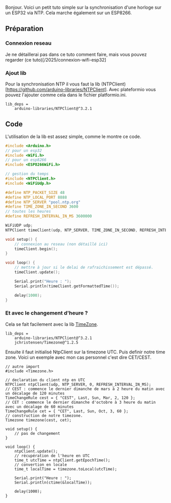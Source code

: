 Bonjour.
Voici un petit tuto simple sur la synchronisation d'une horloge sur un ESP32 via NTP. Cela marche également sur un ESP8266.

## Préparation

### Connexion reseau

Je ne détaillerai pas dans ce tuto comment faire, mais vous pouvez regarder (ce tuto)[/2025/connexion-wifi-esp32]

### Ajout lib

Pour la synchronisation NTP il vous faut la lib (NTPClient)[https://github.com/arduino-libraries/NTPClient]. 
Avec plateformio vous pouvez l'ajouter comme cela dans le fichier platformio.ini. 

~~~
lib_deps = 
	arduino-libraries/NTPClient@^3.2.1
~~~

## Code

L'utilisation de la lib est assez simple, comme le montre ce code.

~~~cpp
#include <Arduino.h>
// pour un esp32
#include <WiFi.h> 
// pour un esp8266
#include <ESP8266WiFi.h>

// gestion du temps
#include <NTPClient.h>
#include <WiFiUdp.h>

#define NTP_PACKET_SIZE 48
#define NTP_LOCAL_PORT 8888
#define NTP_SERVER "pool.ntp.org"
#define TIME_ZONE_IN_SECOND 3600
// toutes les heures
#define REFRESH_INTERVAL_IN_MS 3600000 

WiFiUDP udp;
NTPClient timeClient(udp, NTP_SERVER, TIME_ZONE_IN_SECOND, REFRESH_INTERVAL_IN_MS);

void setup() {
	// connexion au reseau (non détaillé ici)
	timeClient.begin();
}

void loop() {
	// mettre à jour si le delai de rafraichissement est dépassé.
	timeClient.update();

	Serial.print("Heure : ");
	Serial.println(timeClient.getFormattedTime());

	delay(1000);
}
~~~

### Et avec le changement d'heure ?

Cela se fait facilement avec la lib [TimeZone](https://github.com/JChristensen/Timezone). 

~~~
lib_deps = 
	arduino-libraries/NTPClient@^3.2.1
	jchristensen/Timezone@^1.2.5
~~~

Ensuite il faut initialisé NtpClient sur la timezone UTC. Puis definir notre time zone. Voici un exemple avec mon cas personnel c'est dire CET/CEST. 

~~~
// autre import
#include <Timezone.h>

// declaration du client ntp en UTC
NTPClient ntpClient(udp, NTP_SERVER, 0, REFRESH_INTERVAL_IN_MS);
// CEST : commence le dernier dimanche de mars à 2 heure du matin avec un décalage de 120 minutes
TimeChangeRule cest = { "CEST", Last, Sun, Mar, 2, 120 };
// CET : commence le dernier dimanche d'octobre à 3 heure du matin avec un décalage de 60 minutes
TimeChangeRule cet = { "CET", Last, Sun, Oct, 3, 60 };
// construction de notre timezone.
Timezone timezone(cest, cet);

void setup() {
	// pas de changement
}

void loop() {
	ntpClient.update();
	// récupération de l'heure en UTC
	time_t utcTime = ntpClient.getEpochTime();
	// convertion en locale
	time_t localTime = timezone.toLocal(utcTime);

	Serial.print("Heure : ");
	Serial.println(ctime(&localTime));

	delay(1000);
}
~~~




